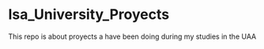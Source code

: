 # Isa_University_Proyects
This repo is about proyects a have been doing during my studies in the UAA
